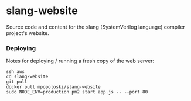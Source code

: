 slang-website
============
Source code and content for the slang (SystemVerilog language) compiler project's website.

### Deploying
Notes for deploying / running a fresh copy of the web server:
```
ssh aws
cd slang-website
git pull
docker pull mpopoloski/slang-website
sudo NODE_ENV=production pm2 start app.js -- --port 80
```